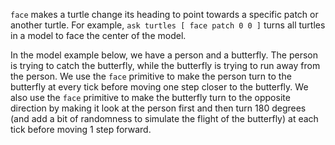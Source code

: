 `face` makes a turtle change its heading to point towards a specific patch or another turtle. For example,  `ask turtles [ face patch 0 0 ]`  turns all turtles in a model to face the center of the model. 



In the model example below, we have a person and a butterfly. The person is trying to catch the butterfly, while the butterfly is trying to run away from the person. We use the `face` primitive to make the person turn to the butterfly at every tick before moving one step closer to the butterfly. We also use the `face` primitive to make the butterfly turn to the opposite direction by making it look at the person first and then turn 180 degrees (and add a bit of randomness to simulate the flight of the butterfly) at each tick before moving 1 step forward.

